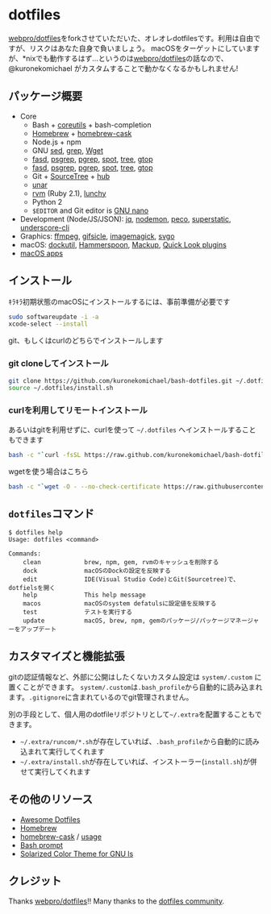 # dotfiles

[webpro/dotfiles](https://github.com/webpro/dotfiles)をforkさせていただいた、オレオレdotfilesです。利用は自由ですが、リスクはあなた自身で負いましょう。
macOSをターゲットにしていますが、*nixでも動作するはず…というのは[webpro/dotfiles](https://github.com/webpro/dotfiles)の話なので、@kuronekomichael がカスタムすることで動かなくなるかもしれません!

## パッケージ概要

* Core
  * Bash + [coreutils](https://en.wikipedia.org/wiki/GNU_Core_Utilities) + bash-completion
  * [Homebrew](https://brew.sh) + [homebrew-cask](https://caskroom.github.io)
  * Node.js + npm
  * GNU [sed](https://www.gnu.org/software/sed/), [grep](https://www.gnu.org/software/grep/), [Wget](https://www.gnu.org/software/wget/)
  * [fasd](https://github.com/clvv/fasd), [psgrep](https://github.com/jvz/psgrep/blob/master/psgrep), [pgrep](https://linux.die.net/man/1/pgrep), [spot](https://github.com/guille/spot), [tree](http://mama.indstate.edu/users/ice/tree/), [gtop](https://github.com/aksakalli/gtop)
  * [fasd](https://github.com/clvv/fasd), [psgrep](https://github.com/jvz/psgrep/blob/master/psgrep), [pgrep](https://linux.die.net/man/1/pgrep), [spot](https://github.com/guille/spot), [tree](http://mama.indstate.edu/users/ice/tree/), [gtop](https://github.com/aksakalli/gtop)
  * Git + [SourceTree](https://www.sourcetreeapp.com) + [hub](https://hub.github.com)
  * [unar](https://theunarchiver.com/command-line)
  * [rvm](https://rvm.io) (Ruby 2.1), [lunchy](https://github.com/eddiezane/lunchy)
  * Python 2
  * `$EDITOR` and Git editor is [GNU nano](https://www.nano-editor.org)
* Development (Node/JS/JSON): [jq](https://stedolan.github.io/jq), [nodemon](https://nodemon.io), [peco](https://peco.github.io), [superstatic](https://github.com/firebase/superstatic), [underscore-cli](https://github.com/ddopson/underscore-cli)
* Graphics: [ffmpeg](https://www.ffmpeg.org), [gifsicle](https://www.lcdf.org/gifsicle), [imagemagick](https://www.imagemagick.org), [svgo](https://github.com/svg/svgo)
* macOS: [dockutil](https://github.com/kcrawford/dockutil), [Hammerspoon](https://www.hammerspoon.org), [Mackup](https://github.com/lra/mackup), [Quick Look plugins](https://github.com/sindresorhus/quick-look-plugins)
* [macOS apps](https://github.com/kuronekomichael/bash-dotfiles/blob/master/install/brew-cask.sh)

## インストール

ｷﾗｷﾗ初期状態のmacOSにインストールするには、事前準備が必要です

```bash
sudo softwareupdate -i -a
xcode-select --install
```

git、もしくはcurlのどちらでインストールします

### git cloneしてインストール

```bash
git clone https://github.com/kuronekomichael/bash-dotfiles.git ~/.dotfiles
source ~/.dotfiles/install.sh
```

### curlを利用してリモートインストール

あるいはgitを利用せずに、curlを使って `~/.dotfiles` へインストールすることもできます

```bash
bash -c "`curl -fsSL https://raw.github.com/kuronekomichael/bash-dotfiles/master/remote-install.sh`"
```

wgetを使う場合はこちら

```bash
bash -c "`wget -O - --no-check-certificate https://raw.githubusercontent.com/kuronekomichael/bash-dotfiles/master/remote-install.sh`"
```

## `dotfiles`コマンド

```
$ dotfiles help
Usage: dotfiles <command>

Commands:
    clean            brew, npm, gem, rvmのキャッシュを削除する
    dock             macOSのDockの設定を反映する
    edit             IDE(Visual Studio Code)とGit(Sourcetree)で、dotfielsを開く
    help             This help message
    macos            macOSのsystem defatulsに設定値を反映する
    test             テストを実行する
    update           macOS, brew, npm, gemのパッケージ/パッケージマネージャーをアップデート
```

## カスタマイズと機能拡張

gitの認証情報など、外部に公開はしたくないカスタム設定は `system/.custom` に置くことができます。
`system/.custom`は`.bash_profile`から自動的に読み込まれます。`.gitignore`に含まれているのでgit管理されません。

別の手段として、個人用のdotfileリポジトリとして`~/.extra`を配置することもできます。

* `~/.extra/runcom/*.sh`が存在していれば、`.bash_profile`から自動的に読み込まれて実行してくれます
* `~/.extra/install.sh`が存在していれば、インストーラー(`install.sh`)が併せて実行してくれます

## その他のリソース

* [Awesome Dotfiles](https://github.com/webpro/awesome-dotfiles)
* [Homebrew](https://brew.sh)
* [homebrew-cask](https://caskroom.github.io) / [usage](https://github.com/phinze/homebrew-cask/blob/master/USAGE.md)
* [Bash prompt](https://wiki.archlinux.org/index.php/Color_Bash_Prompt)
* [Solarized Color Theme for GNU ls](https://github.com/seebi/dircolors-solarized)

## クレジット

Thanks [webpro/dotfiles](https://github.com/webpro/dotfiles)!!
Many thanks to the [dotfiles community](https://dotfiles.github.io).
